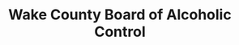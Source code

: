 ---
title: "Wake County Board of Alcoholic Control"
url: /raleigh/wake-county-board-of-alcoholic-control/
shop: alcohol
---